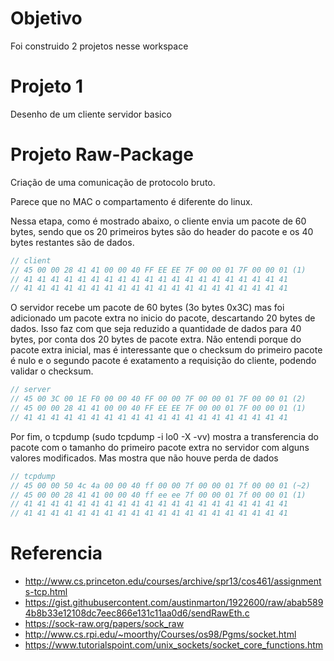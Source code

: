 # Objetivo

Foi construido 2 projetos nesse workspace

# Projeto 1

Desenho de um cliente servidor basico

# Projeto Raw-Package

Criação de uma comunicação de protocolo bruto.

Parece que no MAC o compartamento é diferente do linux.

Nessa etapa, como é mostrado abaixo, o cliente envia um pacote de 60 bytes, sendo que os 20 primeiros bytes são do header do pacote e os 40 bytes restantes são de dados.

```c
// client
// 45 00 00 28 41 41 00 00 40 FF EE EE 7F 00 00 01 7F 00 00 01 (1)
// 41 41 41 41 41 41 41 41 41 41 41 41 41 41 41 41 41 41 41 41
// 41 41 41 41 41 41 41 41 41 41 41 41 41 41 41 41 41 41 41 41
```

O servidor recebe um pacote de 60 bytes (3o bytes 0x3C) mas foi adicionado um pacote extra no inicio do pacote, descartando 20 bytes de dados. Isso faz com que seja reduzido a quantidade de dados para 40 bytes, por conta dos 20 bytes de pacote extra. Não entendi porque do pacote extra inicial, mas é interessante que o checksum do primeiro pacote é nulo e o segundo pacote é exatamento a requisição do cliente, podendo validar o checksum.

```c
// server
// 45 00 3C 00 1E F0 00 00 40 FF 00 00 7F 00 00 01 7F 00 00 01 (2)
// 45 00 00 28 41 41 00 00 40 FF EE EE 7F 00 00 01 7F 00 00 01 (1)
// 41 41 41 41 41 41 41 41 41 41 41 41 41 41 41 41 41 41 41 41
```

Por fim, o tcpdump (sudo tcpdump -i lo0 -X -vv) mostra a transferencia do pacote com o tamanho do primeiro pacote extra no servidor com alguns valores modificados. Mas mostra que não houve perda de dados

```c
// tcpdump
// 45 00 00 50 4c 4a 00 00 40 ff 00 00 7f 00 00 01 7f 00 00 01 (~2)
// 45 00 00 28 41 41 00 00 40 ff ee ee 7f 00 00 01 7f 00 00 01 (1)
// 41 41 41 41 41 41 41 41 41 41 41 41 41 41 41 41 41 41 41 41
// 41 41 41 41 41 41 41 41 41 41 41 41 41 41 41 41 41 41 41 41
```

# Referencia

- http://www.cs.princeton.edu/courses/archive/spr13/cos461/assignments-tcp.html
- https://gist.githubusercontent.com/austinmarton/1922600/raw/abab5894b8b33e12108dc7eec866e131c11aa0d6/sendRawEth.c
- https://sock-raw.org/papers/sock_raw
- http://www.cs.rpi.edu/~moorthy/Courses/os98/Pgms/socket.html
- https://www.tutorialspoint.com/unix_sockets/socket_core_functions.htm
